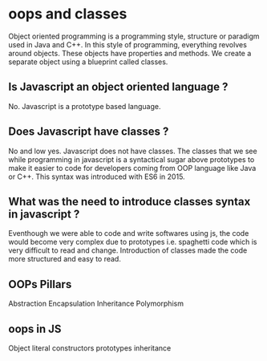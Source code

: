 # oops and classes

Object oriented programming is a programming style, structure or paradigm used in
Java and C++. In this style of programming, everything revolves around objects. These
objects have properties and methods. We create a separate object using a blueprint
called classes.

## Is Javascript an object oriented language ?

No. Javascript is a prototype based language. 

## Does Javascript have classes ?

No and low yes. Javascript does not have classes. The classes that we see while programming in javascript is a syntactical sugar above prototypes to make it easier to code for developers coming from OOP language like Java or C++. This syntax was introduced with ES6 in 2015.

## What was the need to introduce classes syntax in javascript ?

Eventhough we were able to code and write softwares using js, the code would become 
very complex due to prototypes i.e. spaghetti code which is very difficult to read and change. Introduction of classes made the code more structured and easy to read.

## OOPs Pillars
Abstraction
Encapsulation
Inheritance
Polymorphism

## oops in JS
Object literal
constructors
prototypes
inheritance